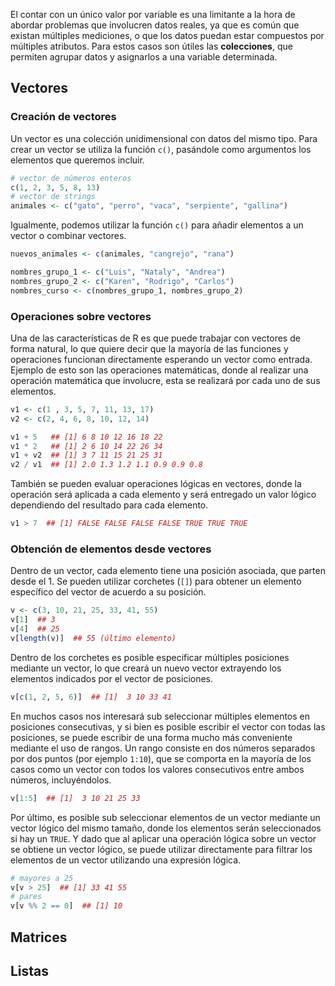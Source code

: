 El contar con un único valor por variable es una limitante a la hora de abordar problemas que involucren datos reales, ya que es común que existan múltiples mediciones, o que los datos puedan estar compuestos por múltiples atributos. Para estos casos son útiles las **colecciones**, que permiten agrupar datos y asignarlos a una variable determinada.

## Vectores

### Creación de vectores
Un vector es una colección unidimensional con datos del mismo tipo. Para crear un vector se utiliza la función `c()`, pasándole como argumentos los elementos que queremos incluir.
```r
# vector de números enteros
c(1, 2, 3, 5, 8, 13) 
# vector de strings
animales <- c("gato", "perro", "vaca", "serpiente", "gallina")
```
Igualmente, podemos utilizar la función `c()` para añadir elementos a un vector o combinar vectores.
```r
nuevos_animales <- c(animales, "cangrejo", "rana")

nombres_grupo_1 <- c("Luis", "Nataly", "Andrea")
nombres_grupo_2 <- c("Karen", "Rodrigo", "Carlos")
nombres_curso <- c(nombres_grupo_1, nombres_grupo_2)
```

### Operaciones sobre vectores
Una de las características de R es que puede trabajar con vectores de forma natural, lo que quiere decir que la mayoría de las funciones y operaciones funcionan directamente esperando un vector como entrada. Ejemplo de esto son las operaciones matemáticas, donde al realizar una operación matemática que involucre, esta se realizará por cada uno de sus elementos.
```r
v1 <- c(1 , 3, 5, 7, 11, 13, 17)
v2 <- c(2, 4, 6, 8, 10, 12, 14)

v1 + 5   ## [1] 6 8 10 12 16 18 22
v1 * 2   ## [1] 2 6 10 14 22 26 34
v1 + v2  ## [1] 3 7 11 15 21 25 31
v2 / v1  ## [1] 2.0 1.3 1.2 1.1 0.9 0.9 0.8
```
También se pueden evaluar operaciones lógicas en vectores, donde la operación será aplicada a cada elemento y será entregado un valor lógico dependiendo del resultado para cada elemento.
```r
v1 > 7  ## [1] FALSE FALSE FALSE FALSE TRUE TRUE TRUE
```

### Obtención de elementos desde vectores
Dentro de un vector, cada elemento tiene una posición asociada, que parten desde el 1. Se pueden utilizar corchetes (`[]`) para obtener un elemento específico del vector de acuerdo a su posición.
```r
v <- c(3, 10, 21, 25, 33, 41, 55)
v[1]  ## 3
v[4]  ## 25
v[length(v)]  ## 55 (último elemento)
```
Dentro de los corchetes es posible especificar múltiples posiciones mediante un vector, lo que creará un nuevo vector extrayendo los elementos indicados por el vector de posiciones.
```r
v[c(1, 2, 5, 6)]  ## [1]  3 10 33 41
```
En muchos casos nos interesará sub seleccionar múltiples elementos en posiciones consecutivas, y si bien es posible escribir el vector con todas las posiciones, se puede escribir de una forma mucho más conveniente mediante el uso de rangos. Un rango consiste en dos números separados por dos puntos (por ejemplo `1:10`), que se comporta en la mayoría de los casos como un vector con todos los valores consecutivos entre ambos números, incluyéndolos.
```r
v[1:5]  ## [1]  3 10 21 25 33
```
Por último, es posible sub seleccionar elementos de un vector mediante un vector lógico del mismo tamaño, donde los elementos serán seleccionados si hay un `TRUE`. Y dado que al aplicar una operación lógica sobre un vector se obtiene un vector lógico, se puede utilizar directamente para filtrar los elementos de un vector utilizando una expresión lógica.
```r
# mayores a 25
v[v > 25]  ## [1] 33 41 55
# pares
v[v %% 2 == 0]  ## [1] 10
```

## Matrices

## Listas